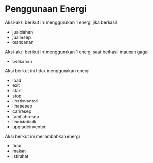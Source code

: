 # Penggunaan Energi

Aksi-aksi berikut ini menggunakan 1 energi jika berhasil

- jualolahan
- jualresep
- olahbahan

Aksi-aksi berikut ini menggunakan 1 energi saat berhasil maupun gagal

- belibahan

Aksi berikut ini tidak menggunakan energi

- load
- exit
- start
- stop
- lihatinventori
- lihatresep
- cariresep
- tambahresep
- lihatstatistik
- upgradeinventori

Aksi berikut ini menambahkan energi
- tidur
- makan
- istirahat
